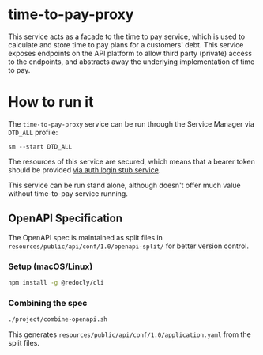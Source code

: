 # time-to-pay-proxy

This service acts as a facade to the  time to pay service, which is used to calculate and store time to pay plans for a customers' debt. This service exposes endpoints on the API platform to allow third party (private) access to the endpoints, and abstracts away the underlying implementation of time to pay.

# How to run it

The `time-to-pay-proxy` service can be run through the Service Manager via `DTD_ALL` profile:
```
sm --start DTD_ALL
```

The resources of this service are secured, which means that a bearer token should be provided [via auth login stub service](https://confluence.tools.tax.service.gov.uk/display/DTRG/Testing+an+API+microservice+locally).

This service can be run stand alone, although doesn't offer much value without time-to-pay service running.

## OpenAPI Specification

The OpenAPI spec is maintained as split files in `resources/public/api/conf/1.0/openapi-split/` for better version control.

### Setup (macOS/Linux)
```bash
npm install -g @redocly/cli
```

### Combining the spec
```bash
./project/combine-openapi.sh
```

This generates `resources/public/api/conf/1.0/application.yaml` from the split files.
